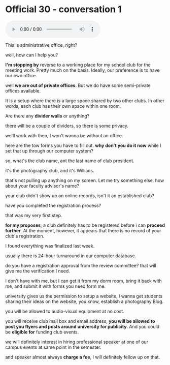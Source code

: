 # Official 30 - conversation 1

<audio controls>
  <source src="../audio/Official 30 - conversation 1.mp3" type="audio/mpeg">
</audio>



This is administrative office, right?

well, how can I help you?

**I'm stopping by** reverse to a working place for my school club for the meeting work. Pretty much on the basis. Ideally, our preference is to have our own office.

well **we are out of private offices**. But we do have some semi-private offices available.

It is a setup where there is a large space shared by two other clubs. In other words, each club has their own space within one room. 

Are there any **divider walls** or anything?

there will be a couple of dividers, so there is some privacy.

we'll work with then, I won't wanna be without an office.

here are the tow forms you have to fill out. **why don't you do it now** while I set that up through our computer system?

so, what's the club name, ant the last name of club president. 

it's the photography club, and it's Willians. 

that's not pulling up anything on my screen. Let me try something else. how about your faculty advisor's name?

 your club didn't show up on online records, isn't it an established club? 

have you completed the registration process?

that was my very first step.

**for my proposes**, a club definitely has to be registered before i can **proceed further**. At the moment, however, it appears that there is no record of your club's registration. 

I found everything was finalized last week. 

usually there is 24-hour turnaround in our computer database. 

do you have a registration approval from the review committee? that will give me the verification I need. 

I don't have with me, but I can get it from my dorm room, bring it back with me, and submit it with forms you need form me. 

university gives us the permission to setup a website, I wanna get students sharing their ideas on the website, you know, establish a photography Blog.  

you will be allowed to audio-visual equipment at no cost.

you will receive club mail box and email address, **you will be allowed to post you flyers and posts around university for publicity**.  And you could be **eligible for** funding club events. 

we will definitely interest in hiring professional speaker at one of  our campus events at same point in the semester. 

and speaker almost always **charge a fee**, I will definitely fellow up on that. 